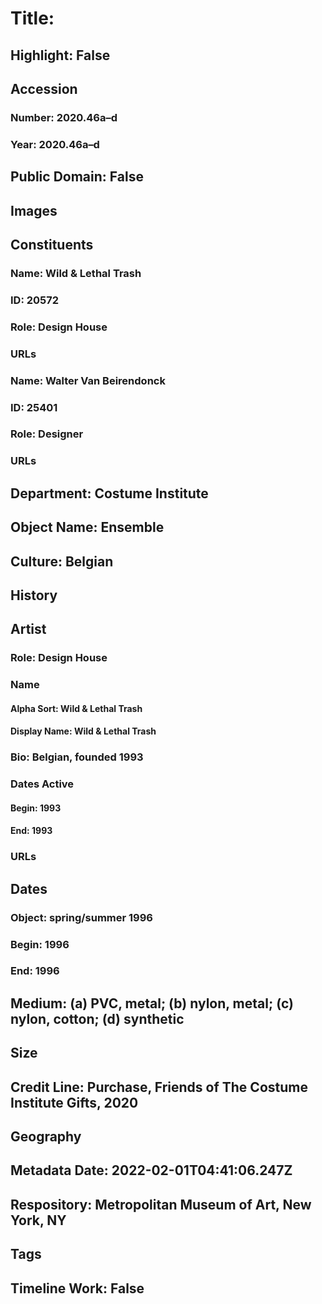 # Title: 
## Highlight: False
## Accession
### Number: 2020.46a–d
### Year: 2020.46a–d
## Public Domain: False
## Images
## Constituents
### Name: Wild &amp; Lethal Trash
### ID: 20572
### Role: Design House
### URLs
### Name: Walter Van Beirendonck
### ID: 25401
### Role: Designer
### URLs
## Department: Costume Institute
## Object Name: Ensemble
## Culture: Belgian
## History
## Artist
### Role: Design House
### Name
#### Alpha Sort: Wild & Lethal Trash
#### Display Name: Wild & Lethal Trash
### Bio: Belgian, founded 1993
### Dates Active
#### Begin: 1993
#### End: 1993
### URLs
## Dates
### Object: spring/summer 1996
### Begin: 1996
### End: 1996
## Medium: (a) PVC, metal; (b) nylon, metal; (c) nylon, cotton; (d) synthetic
## Size
## Credit Line: Purchase, Friends of The Costume Institute Gifts, 2020
## Geography
## Metadata Date: 2022-02-01T04:41:06.247Z
## Respository: Metropolitan Museum of Art, New York, NY
## Tags
## Timeline Work: False
